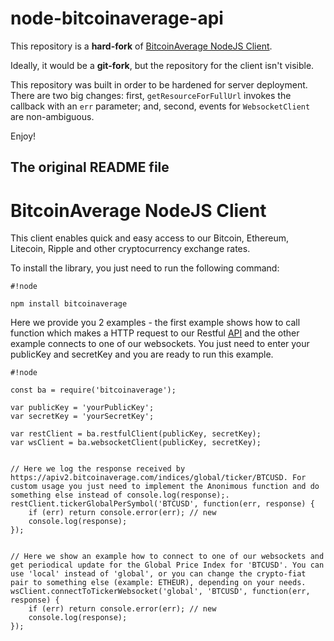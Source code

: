 # node-bitcoinaverage-api
This repository is a **hard-fork** of [BitcoinAverage NodeJS Client](https://www.npmjs.com/package/bitcoinaverage).

Ideally, it would be a **git-fork**, but the repository for the client isn't visible.

This repository was built in order to be hardened for server deployment.
There are two big changes:
first,
`getResourceForFullUrl` invokes the callback with an `err` parameter;
and,
second,
events for `WebsocketClient` are non-ambiguous.

Enjoy!

## The original README file
BitcoinAverage NodeJS Client
============================

This client enables quick and easy access to our Bitcoin, Ethereum, Litecoin, Ripple and other cryptocurrency exchange rates.


To install the library, you just need to run the following command:


```
#!node

npm install bitcoinaverage
```


Here we provide you 2 examples - the first example shows how to call function which makes a HTTP request to our Restful [API](https://apiv2.bitcoinaverage.com/) and the other example connects to one of our websockets. You just need to enter your publicKey and secretKey and you are ready to run this example.



```
#!node

const ba = require('bitcoinaverage');

var publicKey = 'yourPublicKey';
var secretKey = 'yourSecretKey';

var restClient = ba.restfulClient(publicKey, secretKey);
var wsClient = ba.websocketClient(publicKey, secretKey);


// Here we log the response received by https://apiv2.bitcoinaverage.com/indices/global/ticker/BTCUSD. For custom usage you just need to implement the Anonimous function and do something else instead of console.log(response);.
restClient.tickerGlobalPerSymbol('BTCUSD', function(err, response) {
    if (err) return console.error(err); // new
    console.log(response);
});


// Here we show an example how to connect to one of our websockets and get periodical update for the Global Price Index for 'BTCUSD'. You can use 'local' instead of 'global', or you can change the crypto-fiat pair to something else (example: ETHEUR), depending on your needs.
wsClient.connectToTickerWebsocket('global', 'BTCUSD', function(err, response) {
    if (err) return console.error(err); // new
    console.log(response);
});
```
